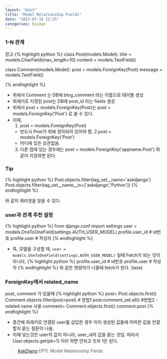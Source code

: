 ```yaml
---
layout: "post"
title: "Model Relationship Fields"
date: "2017-07-19 11:25"
categories: Django
---
```


### 1-N 관계
장고
{% highlight python %}
class Post(models.Model):
  title = models.CharField(max_length=10)
  content = models.TextField()

class Comment(models.Model):
  post = models.ForeignKey(Post)
  message = models.TextField()

{% endhighlight %}



- 위에서 Comment 는 DB에 blog_comment 라는 이름으로 테이블 생성
- 외래키로 지정된 post는 DB에 post_id 라는 fields 생성
- 위에서  post = models.ForeignKey(Post)는
post = models.ForeignKey('Post') 로 쓸 수 있다.
- 이때,
  1. post = models.ForeignKey(Post)
  - 반드시 Post가 위에 정의되어 있어야 함.
  2.post = models.ForeignKey('Post')
  - 어디에 있든 상관없음.
  3. 다른 앱에 있는 경우에는
post = models.ForeignKey('appname.Post')
와 같이 지정하면 된다.

### Tip
{% highlight python %}
Post.objects.filter(tag_set__name='askdjango')
Post.objects.filter(tag_set__name__in=['askdjango','Python'])
{% endhighlight %}

와 같이 쿼리셋을 찾을 수 있다.

### user과 관계 추천 설정
{% highlight python %}
from django.conf import settings
user = models.OneToOneField(settings.AUTH_USER_MODEL)
profile.user_id  # id번호
profile.user # 작성자
{% endhighlight %}

- 즉, 모델을 구성할 때,
```user = models.OneToOneField(settings.AUTH_USER_MODEL)```
일때 Fetch가 되는 것이 아니라,
{% highlight python %}
profile.user_id  # id번호
profile.user # 작성자
{% endhighlight %}
와 같은 명령어가 나올때 fetch가 된다. (laze)

### ForeignKey에서 related_name
post, comment 가 있을때
{% highlight python %}
post= Post.objects.first()
Comment.objects.filter(post=post) # 방법1
post.comment_set.all() #방법2 -related name 사용
comment= Comment.objects.first()
comment.post
{% endhighlight %}

- 중간에 외래키로 연결된 user를 삽입한 경우 이미 생성된 값들에
어떠한 값을 연결할지 묻는 질문이 나옴.
- 이때 넣는것은 user의 값이 아니라, user_id의 값을 묻는 것임.
따라서 User.objects.get(pk=1) 이라 하면 안되고
숫자 1은 된다.


> [AskDjang](https://nomade.kr) EP11. Model Relationship Fields
